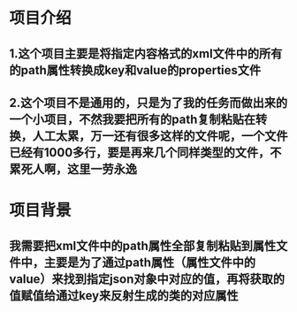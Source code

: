 # 项目介绍
## 1.这个项目主要是将指定内容格式的xml文件中的所有的path属性转换成key和value的properties文件
## 2.这个项目不是通用的，只是为了我的任务而做出来的一个小项目，不然我要把所有的path复制粘贴在转换，人工太累，万一还有很多这样的文件呢，一个文件已经有1000多行，要是再来几个同样类型的文件，不累死人啊，这里一劳永逸

# 项目背景
## 我需要把xml文件中的path属性全部复制粘贴到属性文件中，主要是为了通过path属性（属性文件中的value）来找到指定json对象中对应的值，再将获取的值赋值给通过key来反射生成的类的对应属性